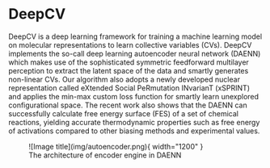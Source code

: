 # DeepCV

DeepCV is a deep learning framework for training a machine learning model on molecular representations to learn collective variables (CVs). DeepCV implements the so-call deep learning autoencoder neural network (DAENN) which makes use of the sophisticated symmetric feedforward multilayer perception to extract the latent space of the data and smartly generates non-linear CVs. Our algorithm also adopts a newly developed nuclear representation called eXtended Social PeRmutation INvarianT (xSPRINT) and applies the min-max custom loss function for smartly learn unexplored configurational space. The recent work also shows that the DAENN can successfully calculate free energy surface (FES) of a set of chemical reactions, yielding accurate thermodynamic properties such as free energy of activations compared to other biasing methods and experimental values.

<figure markdown>
  ![Image title](img/autoencoder.png){ width="1200" }
  <figcaption>The architecture of encoder engine in DAENN</figcaption>
</figure>
